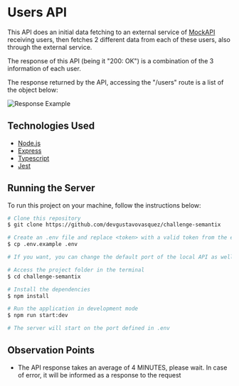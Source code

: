 # Users API

This API does an initial data fetching to an external service of [MockAPI](https://mockapi.io/) receiving users, then fetches 2 different data from each of these users, also through the external service.

The response of this API (being it "200: OK") is a combination of the 3 information of each user.

The response returned by the API, accessing the "/users" route is a list of the object below:

![Response Example](https://user-images.githubusercontent.com/78443398/191078668-90bde4eb-275a-4171-8f2c-a3105d937ece.png)

## Technologies Used

- [Node.js](https://nodejs.org/en/)
- [Express](https://expressjs.com/)
- [Typescript](https://www.typescriptlang.org/)
- [Jest](https://jestjs.io/)

## Running the Server

To run this project on your machine, follow the instructions below:

```bash
# Clone this repository
$ git clone https://github.com/devgustavovasquez/challenge-semantix

# Create an .env file and replace <token> with a valid token from the external service
$ cp .env.example .env

# If you want, you can change the default port of the local API as well

# Access the project folder in the terminal
$ cd challenge-semantix

# Install the dependencies
$ npm install

# Run the application in development mode
$ npm run start:dev

# The server will start on the port defined in .env
```

## Observation Points

- The API response takes an average of 4 MINUTES, please wait. In case of error, it will be informed as a response to the request
